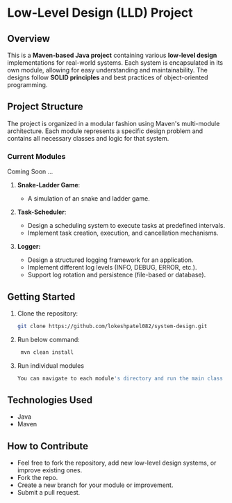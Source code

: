 # Low-Level Design (LLD) Project

## Overview
This is a **Maven-based Java project** containing various **low-level design** implementations for real-world systems. Each system is encapsulated in its own module, allowing for easy understanding and maintainability. The designs follow **SOLID principles** and best practices of object-oriented programming.

## Project Structure
The project is organized in a modular fashion using Maven's multi-module architecture. Each module represents a specific design problem and contains all necessary classes and logic for that system.

### Current Modules
Coming Soon ...

1. **Snake-Ladder Game**:

    - A simulation of an snake and ladder game.


2. **Task-Scheduler**:
    - Design a scheduling system to execute tasks at predefined intervals.
    - Implement task creation, execution, and cancellation mechanisms.
3. **Logger:**
    - Design a structured logging framework for an application.
    - Implement different log levels (INFO, DEBUG, ERROR, etc.).
    - Support log rotation and persistence (file-based or database).

## Getting Started

1. Clone the repository:
   ```bash
   git clone https://github.com/lokeshpatel082/system-design.git
2. Run below command:
    ```bash
     mvn clean install
3. Run individual modules 
   ```bash
   You can navigate to each module's directory and run the main class for the respective system.

## Technologies Used
- Java
- Maven

## How to Contribute
- Feel free to fork the repository, add new low-level design systems, or improve existing ones.
- Fork the repo.
- Create a new branch for your module or improvement.
- Submit a pull request.